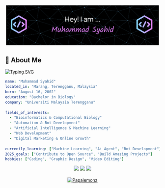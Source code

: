 [![MasterHead](https://raw.githubusercontent.com/PapaLemonz/PapaLemonz/refs/heads/main/github-header-banner.png)](https://github.com/PapaLemonz)

## 🚀 About Me

<a href="https://git.io/typing-svg"><img src="https://readme-typing-svg.herokuapp.com?font=Fira+Code&pause=1000&width=435&lines=Collaboration+fuels+innovation+%E2%80%94+join+me!" alt="Typing SVG" /></a>

```yaml
name: "Muhammad Syahid"
located_in: "Marang, Terengganu, Malaysia"
born: "August 16, 2002"
education: "Bachelor in Biology"
company: "Universiti Malaysia Terengganu"

fields_of_interests:
  - "Bioinformatics & Computational Biology"
  - "Automation & Bot Development"
  - "Artificial Intelligence & Machine Learning"
  - "Web Development"
  - "Digital Marketing & Online Growth"
  
currently_learning: ["Machine Learning", "Ai Agent", "Bot Development"]
2025_goals: ["Contribute to Open Source", "Build Amazing Projects"]
hobbies: ["Coding", "Graphic Design", "Video Editing"]
```


<p align="center">
  <img height="50%" width="auto" src="https://github-readme-stats.vercel.app/api?username=Papalemonz&show_icons=true&count_private=true&theme=darcula&hide_border=true&hide=issues,contribs&bg_color=00000000">
  <img height="50%" width="auto" src="https://github-readme-stats.vercel.app/api/top-langs/?username=Papalemonz&layout=compact&hide_border=true&theme=darcula&bg_color=00000000&langs_count=6&hide=jupyter%20notebook,tex,css,php&exclude_repo=Pacman-AI">
  <img src="https://github-readme-streak-stats.herokuapp.com?user=Papalemonz&theme=darcula&hide_border=true&background=FFFFFF00">
  <br>
  <br>
  <a href="https://www.buymeacoffee.com/Papalemonz"> 
    <img align="center" src="https://cdn.buymeacoffee.com/buttons/v2/default-orange.png" height="50" width="210" alt="Papalemonz" />
  </a>
</p>
